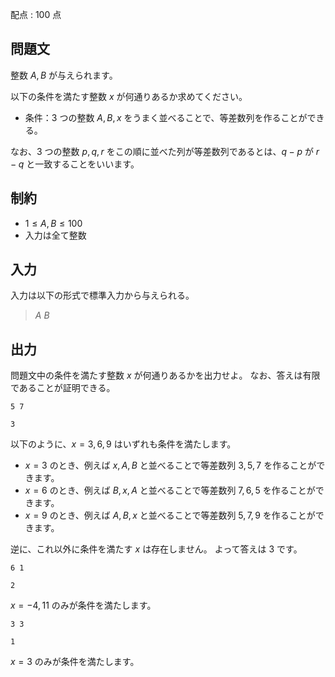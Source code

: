 配点 : $100$ 点

## 問題文

整数 $A,B$ が与えられます。

以下の条件を満たす整数 $x$ が何通りあるか求めてください。

- 条件：$3$ つの整数 $A,B,x$ をうまく並べることで、等差数列を作ることができる。

なお、$3$ つの整数 $p,q,r$ をこの順に並べた列が等差数列であるとは、$q-p$ が $r-q$ と一致することをいいます。

## 制約

- $1\leq A,B \leq 100$
- 入力は全て整数

## 入力

入力は以下の形式で標準入力から与えられる。

> $A$ $B$

## 出力

問題文中の条件を満たす整数 $x$ が何通りあるかを出力せよ。
なお、答えは有限であることが証明できる。

```input1
5 7
```

```output1
3
```

以下のように、$x=3,6,9$ はいずれも条件を満たします。

- $x=3$ のとき、例えば $x,A,B$ と並べることで等差数列 $3,5,7$ を作ることができます。
- $x=6$ のとき、例えば $B,x,A$ と並べることで等差数列 $7,6,5$ を作ることができます。
- $x=9$ のとき、例えば $A,B,x$ と並べることで等差数列 $5,7,9$ を作ることができます。

逆に、これ以外に条件を満たす $x$ は存在しません。
よって答えは $3$ です。

```input2
6 1
```

```output2
2
```

$x=-4,11$ のみが条件を満たします。

```input3
3 3
```

```output3
1
```

$x=3$ のみが条件を満たします。